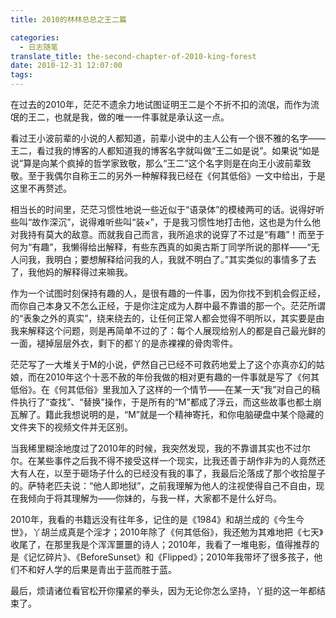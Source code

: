 ```yaml
---
title: 2010的林林总总之王二篇

categories:
  - 日志随笔
translate_title: the-second-chapter-of-2010-king-forest
date: 2010-12-31 12:07:00
tags:
---
```


在过去的2010年，茫茫不遗余力地试图证明王二是个不折不扣的流氓，而作为流氓的王二，也就是我，做的唯一一件事就是承认这一点。

看过王小波前辈的小说的人都知道，前辈小说中的主人公有一个很不雅的名字——王二，看过我的博客的人都知道我的博客名字就叫做“王二如是说”。如果说“如是说”算是向某个疯掉的哲学家致敬，那么“王二”这个名字则是在向王小波前辈致敬。至于我偶尔自称王二的另外一种解释我已经在《何其低俗》一文中给出，于是这里不再赘述。

相当长的时间里，茫茫习惯性地说一些近似于“语录体”的模棱两可的话。说得好听些叫“故作深沉”，说得难听些叫“装×”，于是我习惯性地打击他，这也是为什么他对我持有莫大的敌意。而就我自己而言，我所追求的说穿了不过是“有趣”！而至于何为“有趣”，我懒得给出解释，有些东西真的如奥古斯丁同学所说的那样——“无人问我，我明白；要想解释给问我的人，我就不明白了。”其实类似的事情多了去了，我他妈的解释得过来嘛我。

作为一个试图时刻保持有趣的人，是很有趣的一件事，因为你找不到机会假正经，而你自己本身又不怎么正经，于是你注定成为人群中最不靠谱的那一个。茫茫所谓的“表象之外的真实”，绕来绕去的，让任何正常人都会觉得不明所以，其实要是由我来解释这个问题，则是再简单不过的了：每个人展现给别人的都是自己最光鲜的一面，褪掉层层外衣，剩下的都丫的是赤裸裸的骨肉零件。

茫茫写了一大堆关于M的小说，俨然自己已经不可救药地爱上了这个亦真亦幻的姑娘，而在2010年这个十恶不赦的年份我做的相对更有趣的一件事就是写了《何其低俗》。在《何其低俗》里我加入了这样的一个情节——在某一天“我”对自己的稿件执行了“查找”、“替换”操作，于是所有的“M”都成了浮云，而这些故事也都土崩瓦解了。籍此我想说明的是，“M”就是一个精神寄托，和你电脑硬盘中某个隐藏的文件夹下的视频文件并无区别。

当我稀里糊涂地度过了2010年的时候，我突然发现，我的不靠谱其实也不过尔尔。在某些事件之后我不得不接受这样一个现实，比我还善于胡作非为的人竟然还大有人在，以至于砸场子什么的已经没有我的事了，我最后沦落成了那个收拾屋子的。萨特老匹夫说：“他人即地狱”，之前我理解为他人的注视使得自己不自由，现在我倾向于将其理解为——你妹的，与我一样，大家都不是什么好鸟。

2010年，我看的书籍远没有往年多，记住的是《1984》和胡兰成的《今生今世》，丫胡兰成真是个淫才；2010年除了《何其低俗》，我还勉为其难地把《七天》收尾了，在那里我是个浑浑噩噩的诗人；2010年，我看了一堆电影，值得推荐的是《记忆碎片》、《BeforeSunset》和《Flipped》；2010年我带坏了很多孩子，他们不和好人学的后果是青出于蓝而胜于蓝。

最后，烦请诸位看官松开你攥紧的拳头，因为无论你怎么坚持，丫挺的这一年都结束了。